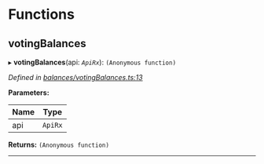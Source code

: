 

# Functions

<a id="votingbalances"></a>

##  votingBalances

▸ **votingBalances**(api: *`ApiRx`*): `(Anonymous function)`

*Defined in [balances/votingBalances.ts:13](https://github.com/polkadot-js/api/blob/1edf7a0/packages/api-derive/src/balances/votingBalances.ts#L13)*

**Parameters:**

| Name | Type |
| ------ | ------ |
| api | `ApiRx` |

**Returns:** `(Anonymous function)`

___

